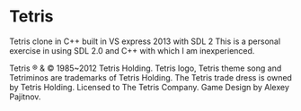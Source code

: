 Tetris
======

Tetris clone in C++ built in VS express 2013 with SDL 2
This is a personal exercise in using SDL 2.0 and C++ with which I am inexperienced.


Tetris ® & © 1985~2012 Tetris Holding. Tetris logo, Tetris theme song and Tetriminos are trademarks of Tetris Holding. 
The Tetris trade dress is owned by Tetris Holding. Licensed to The Tetris Company. 
Game Design by Alexey Pajitnov.
